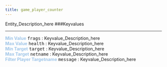 ```yaml
---
title: game_player_counter
---
```


Entity_Description_here
###Keyvalues
<hr>
<div class="entityentry">
<span style="color:#9fc5e8;"><b>Min Value</b></span> <kbd  class="tooltip" data-tooltip="integer">frags</kbd> :
Keyvalue_Description_here
</div>
<div class="entityentry">
<span style="color:#9fc5e8;"><b>Max Value</b></span> <kbd  class="tooltip" data-tooltip="integer">health</kbd> :
Keyvalue_Description_here
</div>
<div class="entityentry">
<span style="color:#9fc5e8;"><b>Min Target</b></span> <kbd  class="tooltip" data-tooltip="target_destination">target</kbd> :
Keyvalue_Description_here
</div>
<div class="entityentry">
<span style="color:#9fc5e8;"><b>Max Target</b></span> <kbd  class="tooltip" data-tooltip="target_destination">netname</kbd> :
Keyvalue_Description_here
</div>
<div class="entityentry">
<span style="color:#9fc5e8;"><b>Filter Player Targetname</b></span> <kbd  class="tooltip" data-tooltip="String">message</kbd> :
Keyvalue_Description_here
</div>
